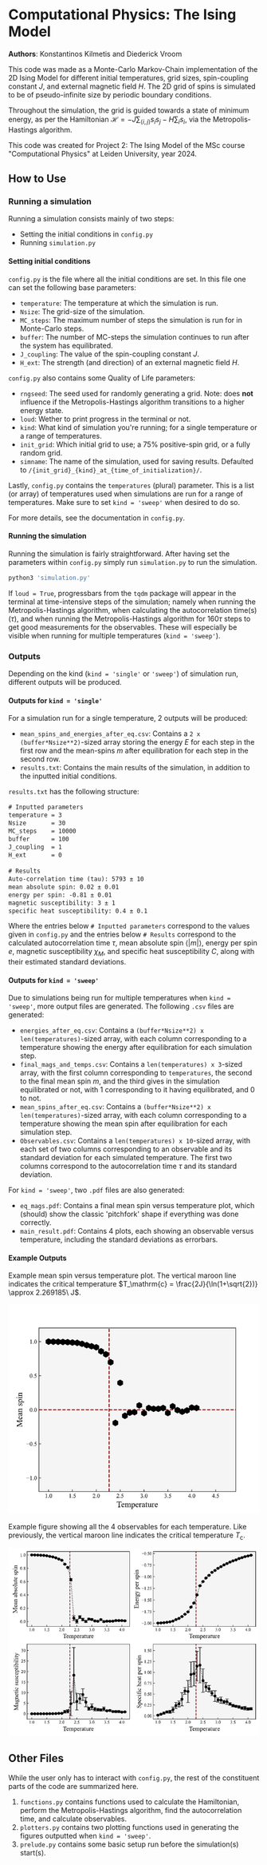 # Computational Physics: The Ising Model

**Authors**: Konstantinos Kilmetis and Diederick Vroom

This code was made as a Monte-Carlo Markov-Chain implementation of the 2D Ising Model for different initial temperatures, grid sizes, spin-coupling constant $J$, and external magnetic field $H$. The 2D grid of spins is simulated to be of pseudo-infinite size by periodic boundary conditions.

Throughout the simulation, the grid is guided towards a state of minimum energy, as per the Hamiltonian $\mathcal{H} = -J\sum_{\langle i,j\rangle} s_is_j - H\sum_is_i$, via the Metropolis-Hastings algorithm.

This code was created for Project 2: The Ising Model of the MSc course "Computational Physics" at Leiden University, year 2024.

## How to Use

### Running a simulation

Running a simulation consists mainly of two steps:

* Setting the initial conditions in `config.py`
* Running `simulation.py`

#### Setting initial conditions

`config.py` is the file where all the initial conditions are set. In this file one can set the following base parameters:

* `temperature`: The temperature at which the simulation is run.
* `Nsize`: The grid-size of the simulation.
* `MC_steps`: The maximum number of steps the simulation is run for in Monte-Carlo steps.
* `buffer`: The number of MC-steps the simulation continues to run after the system has equilibrated.
* `J_coupling`: The value of the spin-coupling constant $J$.
* `H_ext`: The strength (and direction) of an external magnetic field $H$.

`config.py` also contains some Quality of Life parameters:

* `rngseed`: The seed used for randomly generating a grid. Note: does **not** influence if the Metropolis-Hastings algorithm transitions to a higher energy state.
* `loud`: Wether to print progress in the terminal or not.
* `kind`: What kind of simulation you're running; for a single temperature or a range of temperatures.
* `init_grid`: Which initial grid to use; a 75% positive-spin grid, or a fully random grid.
* `simname`: The name of the simulation, used for saving results. Defaulted to `/{init_grid}_{kind}_at_{time_of_initialization}/`.

Lastly, `config.py` contains the `temperatures` (plural) parameter. This is a list (or array) of temperatures used when simulations are run for a range of temperatures. Make sure to set `kind = 'sweep'` when desired to do so.

For more details, see the documentation in `config.py`.

#### Running the simulation

Running the simulation is fairly straightforward. After having set the parameters within `config.py` simply run `simulation.py` to run the simulation.

```bash
python3 'simulation.py'
```

If `loud = True`, progressbars from the `tqdm` package will appear in the terminal at time-intensive steps of the simulation; namely when running the Metropolis-Hastings algorithm, when calculating the autocorrelation time(s) ($\tau$), and when running the Metropolis-Hastings algorithm for $160\tau$ steps to get good measurements for the observables. These will especially be visible when running for multiple temperatures (`kind = 'sweep'`).

### Outputs

Depending on the kind (`kind = 'single'` or `'sweep'`) of simulation run, different outputs will be produced.

#### Outputs for `kind = 'single'`

For a simulation run for a single temperature, 2 outputs will be produced:

* `mean_spins_and_energies_after_eq.csv`: Contains a `2 x (buffer*Nsize**2)`-sized array storing the energy $E$ for each step in the first row and the mean-spins $m$ after equilibration for each step in the second row.
* `results.txt`: Contains the main results of the simulation, in addition to the inputted initial conditions.

`results.txt` has the following structure:

```
# Inputted parameters
temperature = 3
Nsize       = 30
MC_steps    = 10000
buffer      = 100
J_coupling  = 1
H_ext       = 0

# Results
Auto-correlation time (tau): 5793 ± 10
mean absolute spin: 0.02 ± 0.01
energy per spin: -0.81 ± 0.01
magnetic susceptibility: 3 ± 1
specific heat susceptibility: 0.4 ± 0.1
```

Where the entries below `# Inputted parameters` correspond to the values given in `config.py` and the entries below `# Results` correspond to the calculated autocorrelation time $\tau$, mean absolute spin $\langle | m|\rangle$, energy per spin $e$, magnetic susceptibility $\chi_M$, and specific heat susceptibility $C$, along with their estimated standard deviations.

#### Outputs for `kind = 'sweep'`

Due to simulations being run for multiple temperatures when `kind = 'sweep'`, more output files are generated. The following `.csv` files are generated:

* `energies_after_eq.csv`: Contains a `(buffer*Nsize**2) x len(temperatures)`-sized array, with each column corresponding to a temperature showing the energy after equilibration for each simulation step.
* `final_mags_and_temps.csv`: Contains a `len(temperatures) x 3`-sized array, with the first column corresponding to `temperatures`, the second to the final mean spin $m$, and the third gives in the simulation equilibrated or not, with 1 corresponding to it having equilibrated, and 0 to not.
* `mean_spins_after_eq.csv`: Contains a `(buffer*Nsize**2) x len(temperatures)`-sized array, with each column corresponding to a temperature showing the mean spin after equilibration for each simulation step.
* `Observables.csv`: Contains a `len(temperatures) x 10`-sized array, with each set of two columns corresponding to an observable and its standard deviation for each simulated temperature. The first two columns correspond to the autocorrelation time $\tau$ and its standard deviation.

For `kind = 'sweep'`, two `.pdf` files are also generated:

* `eq_mags.pdf`: Contains a final mean spin versus temperature plot, which (should) show the classic 'pitchfork' shape if everything was done correctly.
* `main_result.pdf`: Contains 4 plots, each showing an observable versus temperature, including the standard deviations as errorbars.

#### Example Outputs

Example mean spin versus temperature plot. The vertical maroon line indicates the critical temperature $T_\mathrm{c} = \frac{2J}{\ln(1+\sqrt{2})} \approx 2.269185\ J$.

![eq_mags](image/README/eq_mags.jpg)

Example figure showing all the 4 observables for each temperature. Like previously, the vertical maroon line indicates the critical temperature $T_\mathrm{c}$.

![main_result](image/README/main_result.jpg)

## Other Files

While the user only has to interact with `config.py`, the rest of the constituent parts of the code are summarized here.

1. `functions.py` contains functions used to calculate the Hamiltonian, perform the Metropolis-Hastings algorithm, find the autocorrelation time, and calculate observables.
2. `plotters.py` contains two plotting functions used in generating the figures outputted when `kind = 'sweep'`.
3. `prelude.py` contains some basic setup run before the simulation(s) start(s).
